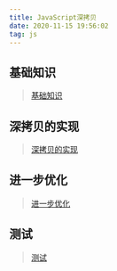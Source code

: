 ```yaml
---
title: JavaScript深拷贝
date: 2020-11-15 19:56:02
tag: js
---
```


## 基础知识
>[基础知识](/js/deepClone/test/first "基础")

## 深拷贝的实现
>[深拷贝的实现](/js/deepClone/test/second "深拷贝的实现")

## 进一步优化
>[进一步优化](/js/deepClone/test/third "进一步优化")

## 测试
>[测试](/js/deepClone/test/four "测试")


